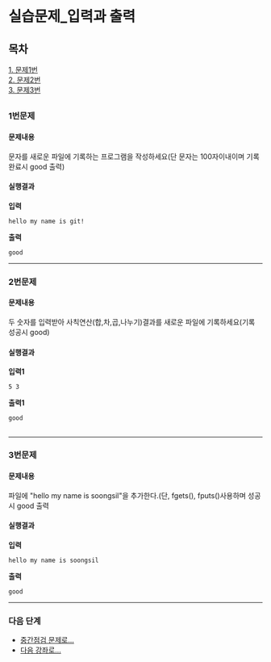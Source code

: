 # 실습문제_입력과 출력
## 목차
[1. 문제1번](#1번문제)  
[2. 문제2번](#2번문제)  
[3. 문제3번](#3번문제)   
##
### 1번문제
#### 문제내용
문자를 새로운 파일에 기록하는 프로그램을 작성하세요(단 문자는 100자이내이며 기록완료시 good 출력)
#### 실행결과
**입력**
```
hello my name is git!
```
**출력**
```
good
```

-----------
### 2번문제
#### 문제내용
두 숫자를 입력받아 사칙연산(합,차,곱,나누기)결과를 새로운 파일에 기록하세요(기록 성공시 good)
#### 실행결과
**입력1**
```
5 3
```
**출력1**
```
good
```
##
-----------
### 3번문제
#### 문제내용
파일에 "hello my name is soongsil"을 추가한다.(단, fgets(), fputs()사용하며 성공시 good 출력
#### 실행결과
**입력**
```
hello my name is soongsil
```
**출력**
```
good
```
-----------

### 다음 단계
- [중간점검 문제로...](../중간점검%20(6강%20-%2010강))
- [다음 강좌로...](../11강%20-%20고급%20프로그래밍/강의자료.md)
